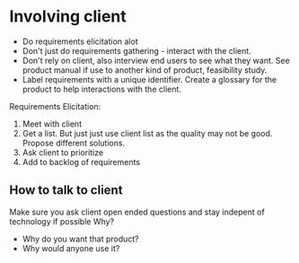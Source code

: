# Involving client

* Do requirements elicitation alot
* Don't just do requirements gathering - interact with the client.
* Don't rely on client, also interview end users to see what they want. See product manual if use to another kind of product, feasibility study.
* Label requirements with a unique identifier. Create a glossary for the product to help interactions with the client.

Requirements Elicitation:

1. Meet with client
1. Get a list. But just just use client list as the quality may not be good. Propose different solutions.
1. Ask client to prioritize
1. Add to backlog of requirements

## How to talk to client

Make sure you ask client open ended questions
and stay indepent of technology if possible
Why?
  * Why do you want that product?
  * Why would anyone use it?
